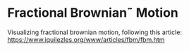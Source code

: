 # Fractional Brownian˜ Motion

Visualizing fractional brownian motion, following this article: https://www.iquilezles.org/www/articles/fbm/fbm.htm
